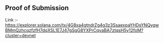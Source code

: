 ## Proof of Submission

Link :- https://explorer.solana.com/tx/4G8xa4gtndrZg4g3z3SsaexpaYHDsYNQyqwBMmQzhcqzfzfH7dqXSL1E7J47gSgG8YXPrCqyaBA7ztqsH5y12foM?cluster=devnet
